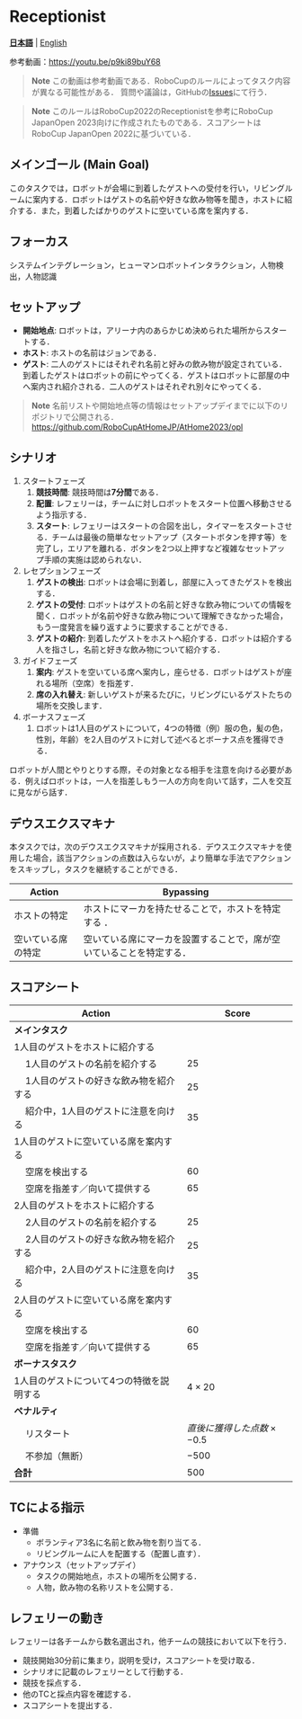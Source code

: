 # Receptionist

[**日本語**](./rc_ja.md) | [English](./rc_en.md)

参考動画：https://youtu.be/p9ki89buY68 <br>
> **Note**
> この動画は参考動画である．RoboCupのルールによってタスク内容が異なる可能性がある．
> 質問や議論は，GitHubの[Issues](https://github.com/RoboCupAtHomeJP/Rule2023/issues)にて行う．


> **Note**
> このルールはRoboCup2022のReceptionistを参考にRoboCup JapanOpen 2023向けに作成されたものである．スコアシートはRoboCup JapanOpen 2022に基づいている．

## メインゴール (Main Goal)

このタスクでは，ロボットが会場に到着したゲストへの受付を行い，リビングルームに案内する．ロボットはゲストの名前や好きな飲み物等を聞き，ホストに紹介する．また，到着したばかりのゲストに空いている席を案内する．

## フォーカス

システムインテグレーション，ヒューマンロボットインタラクション，人物検出，人物認識

## セットアップ

- **開始地点**: ロボットは，アリーナ内のあらかじめ決められた場所からスタートする．
- **ホスト**: ホストの名前はジョンである．
- **ゲスト**: 二人のゲストにはそれぞれ名前と好みの飲み物が設定されている．到着したゲストはロボットの前にやってくる．ゲストはロボットに部屋の中へ案内され紹介される．二人のゲストはそれぞれ別々にやってくる．

> **Note**
> 名前リストや開始地点等の情報はセットアップデイまでに以下のリポジトリで公開される．
> https://github.com/RoboCupAtHomeJP/AtHome2023/opl

## シナリオ

1. スタートフェーズ
   1. **競技時間**: 競技時間は**7分間**である．
   2. **配置**: レフェリーは，チームに対しロボットをスタート位置へ移動させるよう指示する．
   3. **スタート**: レフェリーはスタートの合図を出し，タイマーをスタートさせる．チームは最後の簡単なセットアップ（スタートボタンを押す等）を完了し，エリアを離れる．ボタンを2つ以上押すなど複雑なセットアップ手順の実施は認められない．
2. レセプションフェーズ
   1. **ゲストの検出**: ロボットは会場に到着し，部屋に入ってきたゲストを検出する．
   2. **ゲストの受付**: ロボットはゲストの名前と好きな飲み物についての情報を聞く．ロボットが名前や好きな飲み物について理解できなかった場合，もう一度発言を繰り返すように要求することができる．
   3. **ゲストの紹介**: 到着したゲストをホストへ紹介する．ロボットは紹介する人を指さし，名前と好きな飲み物について紹介する．
3. ガイドフェーズ
   1. **案内**: ゲストを空いている席へ案内し，座らせる．ロボットはゲストが座れる場所（空席）を指差す．
   2. **席の入れ替え**: 新しいゲストが来るたびに，リビングにいるゲストたちの場所を交換します．
4. ボーナスフェーズ
   1. ロボットは1人目のゲストについて，4つの特徴（例）服の色，髪の色，性別，年齢）を2人目のゲストに対して述べるとボーナス点を獲得できる．

ロボットが人間とやりとりする際，その対象となる相手を注意を向ける必要がある．例えばロボットは，一人を指差しもう一人の方向を向いて話す，二人を交互に見ながら話す．

## デウスエクスマキナ

本タスクでは，次のデウスエクスマキナが採用される．デウスエクスマキナを使用した場合，該当アクションの点数は入らないが，より簡単な手法でアクションをスキップし，タスクを継続することができる．

| Action | Bypassing |
| ------ | --------- |
| ホストの特定       | ホストにマーカを持たせることで，ホストを特定する         ． |
| 空いている席の特定   | 空いている席にマーカを設置することで，席が空いていることを特定する． |

## スコアシート

| Action | Score |
| ------ | ----- |
| **メインタスク** |   |
| 1人目のゲストをホストに紹介する             |  |
| &emsp; 1人目のゲストの名前を紹介する        | $25$ |
| &emsp; 1人目のゲストの好きな飲み物を紹介する | $25$ |
| &emsp; 紹介中，1人目のゲストに注意を向ける   | $35$ |
| 1人目のゲストに空いている席を案内する         |  |
| &emsp; 空席を検出する                     | $60$ |
| &emsp; 空席を指差す／向いて提供する         | $65$ |
| 2人目のゲストをホストに紹介する              |  |
| &emsp; 2人目のゲストの名前を紹介する        | $25$ |
| &emsp; 2人目のゲストの好きな飲み物を紹介する | $25$ |
| &emsp; 紹介中，2人目のゲストに注意を向ける   | $35$ |
| 2人目のゲストに空いている席を案内する         |  |
| &emsp; 空席を検出する                     | $60$ |
| &emsp; 空席を指差す／向いて提供する          | $65$ |
| **ボーナスタスク**                         |   |
| 1人目のゲストについて4つの特徴を説明する        | $4 \times 20$ |
| **ペナルティ**                            |   |
| &emsp; リスタート | $直後に獲得した点数 \times -0.5$|
| &emsp; 不参加（無断）                      | $-500$  |
| **合計**                                  | $500$ |

## TCによる指示

- 準備
  - ボランティア3名に名前と飲み物を割り当てる．
  - リビングルームに人を配置する（配置し直す）．
- アナウンス（セットアップデイ）
  - タスクの開始地点，ホストの場所を公開する．
  - 人物，飲み物の名称リストを公開する．

## レフェリーの動き

レフェリーは各チームから数名選出され，他チームの競技において以下を行う．

- 競技開始30分前に集まり，説明を受け，スコアシートを受け取る．
- シナリオに記載のレフェリーとして行動する．
- 競技を採点する．
- 他のTCと採点内容を確認する．
- スコアシートを提出する．
